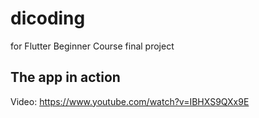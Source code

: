 # dicoding
for Flutter Beginner Course final project

## The app in action
Video: https://www.youtube.com/watch?v=IBHXS9QXx9E
